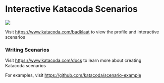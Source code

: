 # Interactive Katacoda Scenarios

[![](http://shields.katacoda.com/katacoda/badklaat/count.svg)](https://www.katacoda.com/badklaat "Get your profile on Katacoda.com")

Visit https://www.katacoda.com/badklaat to view the profile and interactive scenarios

### Writing Scenarios
Visit https://www.katacoda.com/docs to learn more about creating Katacoda scenarios

For examples, visit https://github.com/katacoda/scenario-example
